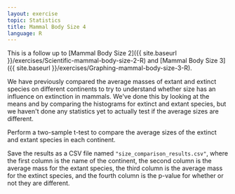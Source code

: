 ```yaml
---
layout: exercise
topic: Statistics
title: Mammal Body Size 4
language: R
---
```


This is a follow up to [Mammal Body Size 2]({{ site.baseurl }}/exercises/Scientific-mammal-body-size-2-R)
and [Mammal Body Size 3]({{ site.baseurl }}/exercises/Graphing-mammal-body-size-3-R).

We have previously compared the average masses of extant and extinct species on
different continents to try to understand whether size has an influence on
extinction in mammals. We've done this by looking at the means and by comparing
the histograms for extinct and extant species, but we haven't done any
statistics yet to actually test if the average sizes are different.

Perform a two-sample t-test to compare the average sizes of the extinct and 
extant species in each continent.

Save the results as a CSV file named `"size_comparison_results.csv"`, where the
first column is the name of the continent, the second column is the average mass
for the extant species, the third column is the average mass for the extinct
species, and the fourth column is the p-value for whether or not they are
different.
